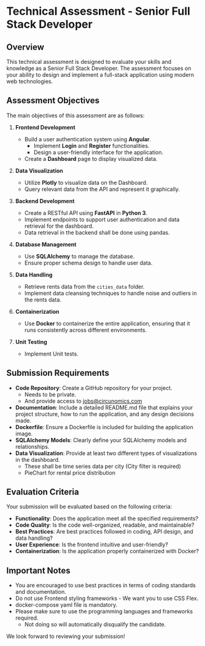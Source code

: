 # Technical Assessment - Senior Full Stack Developer

## Overview

This technical assessment is designed to evaluate your skills and knowledge as a Senior Full Stack Developer. The assessment focuses on your ability to design and implement a full-stack application using modern web technologies.

## Assessment Objectives

The main objectives of this assessment are as follows:

1. **Frontend Development**
   - Build a user authentication system using **Angular**.
     - Implement **Login** and **Register** functionalities.
     - Design a user-friendly interface for the application.
   - Create a **Dashboard** page to display visualized data.

2. **Data Visualization**
   - Utilize **Plotly** to visualize data on the Dashboard.
   - Query relevant data from the API and represent it graphically.

3. **Backend Development**
   - Create a RESTful API using **FastAPI** in **Python 3**.
   - Implement endpoints to support user authentication and data retrieval for the dashboard.
   - Data retrieval in the backend shall be done using pandas.

4. **Database Management**
   - Use **SQLAlchemy** to manage the database.
   - Ensure proper schema design to handle user data.

5. **Data Handling**
   - Retrieve rents data from the `cities_data` folder.
   - Implement data cleansing techniques to handle noise and outliers in the rents data.

6. **Containerization**
   - Use **Docker** to containerize the entire application, ensuring that it runs consistently across different environments.

7. **Unit Testing**
    - Implement Unit tests.

## Submission Requirements

- **Code Repository**: Create a GitHub repository for your project. 
    - Needs to be private.
    - And provide access to jobs@circunomics.com
- **Documentation**: Include a detailed README.md file that explains your project structure, how to run the application, and any design decisions made.
- **Dockerfile**: Ensure a Dockerfile is included for building the application image.
- **SQLAlchemy Models**: Clearly define your SQLAlchemy models and relationships.
- **Data Visualization**: Provide at least two different types of visualizations in the dashboard.
    - These shall be time series data per city (City filter is required)
    - PieChart for rental price distribution

## Evaluation Criteria

Your submission will be evaluated based on the following criteria:

- **Functionality**: Does the application meet all the specified requirements?
- **Code Quality**: Is the code well-organized, readable, and maintainable?
- **Best Practices**: Are best practices followed in coding, API design, and data handling?
- **User Experience**: Is the frontend intuitive and user-friendly?
- **Containerization**: Is the application properly containerized with Docker?

## Important Notes

- You are encouraged to use best practices in terms of coding standards and documentation.
- Do not use Frontend styling frameworks - We want you to use CSS Flex.
- docker-compose yaml file is mandatory.
- Please make sure to use the programming languages and frameworks required.
    - Not doing so will automatically disqualify the candidate.

We look forward to reviewing your submission!
